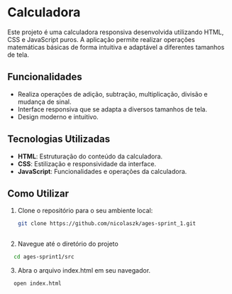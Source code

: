 # Calculadora

Este projeto é uma calculadora responsiva desenvolvida utilizando HTML, CSS e JavaScript puros. A aplicação permite realizar operações matemáticas básicas de forma intuitiva e adaptável a diferentes tamanhos de tela.

## Funcionalidades

- Realiza operações de adição, subtração, multiplicação, divisão e mudança de sinal.
- Interface responsiva que se adapta a diversos tamanhos de tela.
- Design moderno e intuitivo.

## Tecnologias Utilizadas

- **HTML**: Estruturação do conteúdo da calculadora.
- **CSS**: Estilização e responsividade da interface.
- **JavaScript**: Funcionalidades e operações da calculadora.

## Como Utilizar

1. Clone o repositório para o seu ambiente local:

   ```bash
   git clone https://github.com/nicolaszk/ages-sprint_1.git
  
2. Navegue até o diretório do projeto

 ```bash
   cd ages-sprint1/src
 ```

3. Abra o arquivo index.html em seu navegador.
```bash
  open index.html
```

